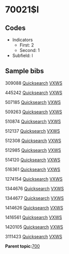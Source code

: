 # 70021$l

## Codes

-   Indicators
    -   First: 2
    -   Second: 1
-   Subfield: l

## Sample bibs

309088 [Quicksearch](https://search.library.yale.edu/catalog/309088) [VXWS](http://prodorbis.library.yale.edu:7014/vxws/GetHoldingsService?bibId=309088)

445242 [Quicksearch](https://search.library.yale.edu/catalog/445242) [VXWS](http://prodorbis.library.yale.edu:7014/vxws/GetHoldingsService?bibId=445242)

507185 [Quicksearch](https://search.library.yale.edu/catalog/507185) [VXWS](http://prodorbis.library.yale.edu:7014/vxws/GetHoldingsService?bibId=507185)

509263 [Quicksearch](https://search.library.yale.edu/catalog/509263) [VXWS](http://prodorbis.library.yale.edu:7014/vxws/GetHoldingsService?bibId=509263)

510874 [Quicksearch](https://search.library.yale.edu/catalog/510874) [VXWS](http://prodorbis.library.yale.edu:7014/vxws/GetHoldingsService?bibId=510874)

512137 [Quicksearch](https://search.library.yale.edu/catalog/512137) [VXWS](http://prodorbis.library.yale.edu:7014/vxws/GetHoldingsService?bibId=512137)

512308 [Quicksearch](https://search.library.yale.edu/catalog/512308) [VXWS](http://prodorbis.library.yale.edu:7014/vxws/GetHoldingsService?bibId=512308)

512985 [Quicksearch](https://search.library.yale.edu/catalog/512985) [VXWS](http://prodorbis.library.yale.edu:7014/vxws/GetHoldingsService?bibId=512985)

514120 [Quicksearch](https://search.library.yale.edu/catalog/514120) [VXWS](http://prodorbis.library.yale.edu:7014/vxws/GetHoldingsService?bibId=514120)

516361 [Quicksearch](https://search.library.yale.edu/catalog/516361) [VXWS](http://prodorbis.library.yale.edu:7014/vxws/GetHoldingsService?bibId=516361)

1274154 [Quicksearch](https://search.library.yale.edu/catalog/1274154) [VXWS](http://prodorbis.library.yale.edu:7014/vxws/GetHoldingsService?bibId=1274154)

1344676 [Quicksearch](https://search.library.yale.edu/catalog/1344676) [VXWS](http://prodorbis.library.yale.edu:7014/vxws/GetHoldingsService?bibId=1344676)

1344677 [Quicksearch](https://search.library.yale.edu/catalog/1344677) [VXWS](http://prodorbis.library.yale.edu:7014/vxws/GetHoldingsService?bibId=1344677)

1414626 [Quicksearch](https://search.library.yale.edu/catalog/1414626) [VXWS](http://prodorbis.library.yale.edu:7014/vxws/GetHoldingsService?bibId=1414626)

1416561 [Quicksearch](https://search.library.yale.edu/catalog/1416561) [VXWS](http://prodorbis.library.yale.edu:7014/vxws/GetHoldingsService?bibId=1416561)

1420105 [Quicksearch](https://search.library.yale.edu/catalog/1420105) [VXWS](http://prodorbis.library.yale.edu:7014/vxws/GetHoldingsService?bibId=1420105)

3111423 [Quicksearch](https://search.library.yale.edu/catalog/3111423) [VXWS](http://prodorbis.library.yale.edu:7014/vxws/GetHoldingsService?bibId=3111423)

**Parent topic:**[700](../../tags/700/700.md)

